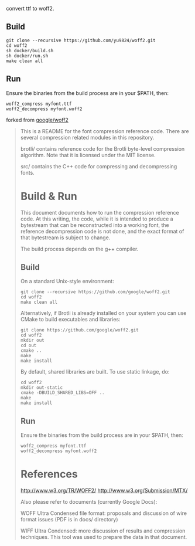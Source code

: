 ﻿convert ttf to woff2.

## Build
```
git clone --recursive https://github.com/yu9824/woff2.git
cd woff2
sh docker/build.sh
sh docker/run.sh
make clean all
```

## Run

Ensure the binaries from the build process are in your $PATH, then:

```
woff2_compress myfont.ttf
woff2_decompress myfont.woff2
```


forked from [google/woff2](https://github.com/google/woff2)
> This is a README for the font compression reference code. There are several
> compression related modules in this repository.
> 
> brotli/ contains reference code for the Brotli byte-level compression
> algorithm. Note that it is licensed under the MIT license.
> 
> src/ contains the C++ code for compressing and decompressing fonts.
> 
> # Build & Run
> 
> This document documents how to run the compression reference code. At this
> writing, the code, while it is intended to produce a bytestream that can be
> reconstructed into a working font, the reference decompression code is not
> done, and the exact format of that bytestream is subject to change.
> 
> The build process depends on the g++ compiler.
> 
> ## Build
> 
> On a standard Unix-style environment:
> 
> ```
> git clone --recursive https://github.com/google/woff2.git
> cd woff2
> make clean all
> ```
> 
> Alternatively, if Brotli is already installed on your system you can use CMake
> to build executables and libraries:
> 
> ```
> git clone https://github.com/google/woff2.git
> cd woff2
> mkdir out
> cd out
> cmake ..
> make
> make install
> ```
> 
> By default, shared libraries are built. To use static linkage, do:
> 
> ```
> cd woff2
> mkdir out-static
> cmake -DBUILD_SHARED_LIBS=OFF ..
> make
> make install
> ```
> 
> ## Run
> 
> Ensure the binaries from the build process are in your $PATH, then:
> 
> ```
> woff2_compress myfont.ttf
> woff2_decompress myfont.woff2
> ```
> 
> # References
> 
> http://www.w3.org/TR/WOFF2/
> http://www.w3.org/Submission/MTX/
> 
> Also please refer to documents (currently Google Docs):
> 
> WOFF Ultra Condensed file format: proposals and discussion of wire format
> issues (PDF is in docs/ directory)
> 
> WIFF Ultra Condensed: more discussion of results and compression techniques.
> This tool was used to prepare the data in that document.
> 